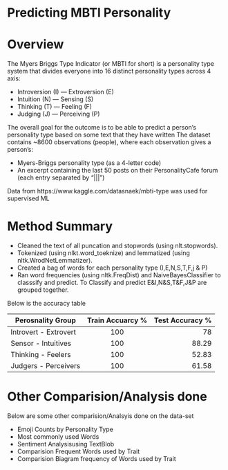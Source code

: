 # Predicting MBTI Personality
<h1> Overview </h1>
<p> 
  The Myers Briggs Type Indicator (or MBTI for short) is a personality type system that divides everyone into 16 distinct personality types across 4 axis:
  <ul>
    <li> Introversion (I) — Extroversion (E) </li>
    <li> Intuition (N) — Sensing (S) </li>
    <li> Thinking (T) — Feeling (F) </li>
    <li> Judging (J) — Perceiving (P) </li>
  </ul>
The overall goal for the outcome is to be able to predict a person’s personality type based on some text that they have written
The dataset contains ~8600 observations (people), where each observation gives a person’s:
<ul> 
  <li> Myers-Briggs personality type (as a 4-letter code) </li>
  <li> An excerpt containing the last 50 posts on their PersonalityCafe forum (each entry separated by “|||”) </li>
  </ul>
  Data from https://www.kaggle.com/datasnaek/mbti-type was used for supervised ML
</p>
<h1> Method Summary </h1>
<p>
  <ul>
  <li> Cleaned the text of all puncation and stopwords (using nlt.stopwords).</li>
  <li> Tokenized (using nlkt.word_toeknize) and lemmatized (using nltk.WrodNetLemmatizer).</li>
  <li> Created a bag of words for each personality type (I,E,N,S,T,F,j & P) </li>
  <li> Ran word frequencies (using nltk.FreqDist) and NaiveBayesClassifier to classsify and predict. To Classify and predict E&I,N&S,T&F,J&P are grouped together.</li>
  </ul>
 Below is the accuracy table
 
| Perosnality Group| Train Accuarcy %|Test Accuracy %
| ------------- |:-------------:| -----:|
| Introvert - Extrovert| 100 | 78 |
| Sensor - Intuitives| 100      |   88.29 |
| Thinking - Feelers | 100      |    52.83 |
| Judgers - Perceivers| 100      |   61.58 |

<h1> Other Comparision/Analysis done </h1>
<p> 
  Below are some other comparision/Analsyis done on the data-set
 <ul>
   <li> Emoji Counts by Personality Type </li>
   <li> Most commonly used Words </li>
   <li> Sentiment Analysisusing TextBlob </li>
   <li> Comparision Frequent Words used by Trait </li>
   <li> Comparision Biagram frequency of  Words used by Trait </li>
   
   
   
</ul>
</p>
